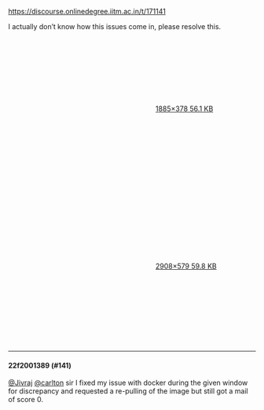 https://discourse.onlinedegree.iitm.ac.in/t/171141

I actually don’t know how this issues come in, please resolve this.<br/>
<div class="lightbox-wrapper"><a class="lightbox" data-download-href="/uploads/short-url/6mibDRJspDln0P0tPtHV2gZLc4n.jpeg?dl=1" href="https://europe1.discourse-cdn.com/flex013/uploads/iitm/original/3X/2/c/2c922cdf1470207949392f3402b7cea1989e2397.jpeg" rel="noopener nofollow ugc" title="1"><div class="meta"><svg aria-hidden="true" class="fa d-icon d-icon-far-image svg-icon"><use href="#far-image"></use></svg><span class="filename">1</span><span class="informations">885×378 56.1 KB</span><svg aria-hidden="true" class="fa d-icon d-icon-discourse-expand svg-icon"><use href="#discourse-expand"></use></svg></div></a></div><br/>
<div class="lightbox-wrapper"><a class="lightbox" data-download-href="/uploads/short-url/sFuQEAX6TU2c9PhcjC2BnDKDPis.jpeg?dl=1" href="https://europe1.discourse-cdn.com/flex013/uploads/iitm/original/3X/c/8/c8edbd63c9ebf7c97ccc221d7c91fa9ee4c8554c.jpeg" rel="noopener nofollow ugc" title="2"><div class="meta"><svg aria-hidden="true" class="fa d-icon d-icon-far-image svg-icon"><use href="#far-image"></use></svg><span class="filename">2</span><span class="informations">908×579 59.8 KB</span><svg aria-hidden="true" class="fa d-icon d-icon-discourse-expand svg-icon"><use href="#discourse-expand"></use></svg></div></a></div></p><hr>

<h4>22f2001389 (#141)</h4>
<p><a class="mention" href="/u/jivraj">@Jivraj</a> <a class="mention" href="/u/carlton">@carlton</a> sir I fixed my issue with docker during the given window for discrepancy and requested a re-pulling of the image but still got a mail of score 0.